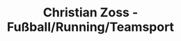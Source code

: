 ---
title: "Christian Zoss - Fußball/Running/Teamsport"
url: /bad-aibling/christian-zoss-fussball-running-teamsport/
shop: Sport
---